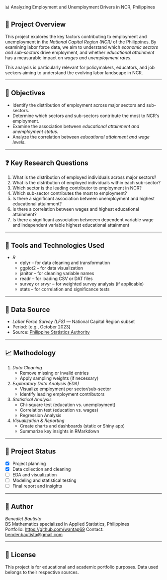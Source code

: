 📊 Analyzing Employment and Unemployment Drivers in NCR, Philippines
## 📘 Project Overview
This project explores the key factors contributing to employment and unemployment in the *National Capital Region (NCR)* of the Philippines. By examining labor force data, we aim to understand which *economic sectors and sub-sectors* drive employment, and whether *educational attainment* has a measurable impact on *wages and unemployment rates*.

This analysis is particularly relevant for policymakers, educators, and job seekers aiming to understand the evolving labor landscape in NCR.

---

## 🎯 Objectives

- Identify the distribution of employment across major sectors and sub-sectors.
- Determine which sectors and sub-sectors contribute the most to NCR's employment.
- Examine the association between *educational attainment and unemployment status*.
- Analyze the correlation between *educational attainment and wage levels*.

---

## ❓ Key Research Questions

1. What is the distribution of employed individuals across major sectors?
2. What is the distribution of employed individuals within each sub-sector?
3. Which sector is the leading contributor to employment in NCR?
4. Which sub-sector contributes the most to employment?
5. Is there a significant association between unemployment and highest educational attainment?
6. Is there a correlation between wages and highest educational attainment?
7. Is there a significant association betweeen dependent variable wage and independent variable highest educational attainment 

---

## 🧰 Tools and Technologies Used

- *R*
  - dplyr – for data cleaning and transformation  
  - ggplot2 – for data visualization  
  - janitor – for cleaning variable names  
  - readr – for loading CSV or DAT files  
  - survey or srvyr – for weighted survey analysis (if applicable)
  - stats – for correlation and significance tests

---

## 📂 Data Source

- *Labor Force Survey (LFS)* — National Capital Region subset  
- Period: [e.g., October 2023]  
- Source: [Philippine Statistics Authority](https://psa.gov.ph/statistics/survey/labor-and-employment/labor-force-survey)

---

## 📈 Methodology

1. *Data Cleaning*  
   - Remove missing or invalid entries  
   - Apply sampling weights (if necessary)  
2. *Exploratory Data Analysis (EDA)*  
   - Visualize employment per sector/sub-sector  
   - Identify leading employment contributors  
3. *Statistical Analysis*  
   - Chi-square test (education vs. unemployment)  
   - Correlation test (education vs. wages)
   - Regression Analysis
4. *Visualization & Reporting*  
   - Create charts and dashboards (static or Shiny app)  
   - Summarize key insights in RMarkdown

---

## 📌 Project Status

- [x] Project planning  
- [x] Data collection and cleaning  
- [ ] EDA and visualization  
- [ ] Modeling and statistical testing  
- [ ] Final report and insights  

---

## 🧠 Author

*Benedict Bautista*  
BS Mathematics specialized in Applied Statistics, Philippines  
Portfolio: https://github.com/wantap69
Contact: bendenbautista@gmail.com

---

## 📎 License

This project is for educational and academic portfolio purposes. Data used belongs to their respective sources.
